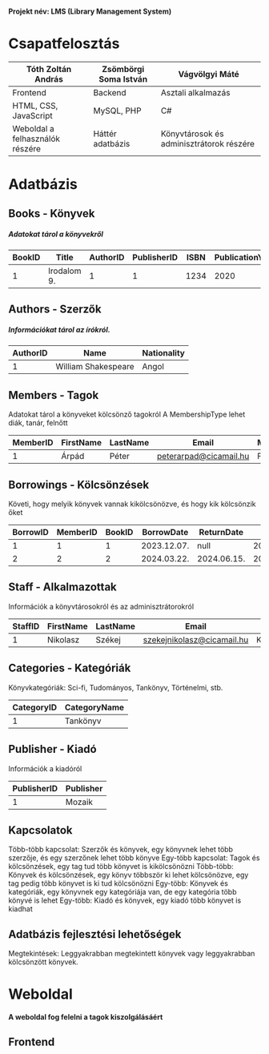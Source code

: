 #### Projekt név: LMS (Library Management System)

# Csapatfelosztás

| Tóth Zoltán András              | Zsömbörgi Soma István | Vágvölgyi Máté                           |
| ------------------------------- | --------------------- | ---------------------------------------- |
| Frontend                        | Backend               | Asztali alkalmazás                       |
| HTML, CSS, JavaScript           | MySQL, PHP            | C#                                       |
| Weboldal a felhasználók részére | Háttér adatbázis      | Könyvtárosok és adminisztrátorok részére |

# Adatbázis

## Books - Könyvek
##### Adatokat tárol a könyvekről

| BookID | Title       | AuthorID | PublisherID | ISBN | PublicationYear | CategoryID | CopiesAvailable |
| ------ | ----------- | -------- | ----------- | ---- | --------------- | ---------- | --------------- |
| 1      | Irodalom 9. | 1        | 1           | 1234 | 2020            | 1          | 5               |
## Authors - Szerzők
##### Információkat tárol az írókról.

| AuthorID | Name                | Nationality |
| -------- | ------------------- | ----------- |
| 1        | William Shakespeare | Angol       |
## Members - Tagok

Adatokat tárol a könyveket kölcsönző tagokról
A MembershipType lehet diák, tanár, felnőtt

| MemberID | FirstName | LastName | Email                  | MembershipType |
| -------- | --------- | -------- | ---------------------- | -------------- |
| 1        | Árpád     | Péter    | peterarpad@cicamail.hu | Felnőtt        |
## Borrowings - Kölcsönzések

Követi, hogy melyik könyvek vannak kikölcsönözve, és hogy kik kölcsönzik őket

| BorrowID | MemberID | BookID | BorrowDate  | ReturnDate  | DueDate     | IsReturned |
| -------- | -------- | ------ | ----------- | ----------- | ----------- | ---------- |
| 1        | 1        | 1      | 2023.12.07. | null        | 2024.12.07. | false      |
| 2        | 2        | 2      | 2024.03.22. | 2024.06.15. | 2025.03.22. | true       |
## Staff - Alkalmazottak

Információk a könyvtárosokról és az adminisztrátorokról

| StaffID | FirstName | LastName | Email                      | Role       |
| ------- | --------- | -------- | -------------------------- | ---------- |
| 1       | Nikolasz  | Székej   | szekejnikolasz@cicamail.hu | Könyvtáros |
## Categories - Kategóriák

Könyvkategóriák: Sci-fi, Tudományos, Tankönyv, Történelmi, stb.

| CategoryID | CategoryName |
| ---------- | ------------ |
| 1          | Tankönyv     |
## Publisher - Kiadó

Információk a kiadóról

| PublisherID | Publisher |
| ----------- | --------- |
| 1           | Mozaik    |
## Kapcsolatok

Több-több kapcsolat: Szerzők és könyvek, egy könyvnek lehet több szerzője, és egy szerzőnek lehet több könyve
Egy-több kapcsolat: Tagok és kölcsönzések, egy tag tud több könyvet is kikölcsönözni
Több-több: Könyvek és kölcsönzések, egy könyv többször ki lehet kölcsönözve, egy tag pedig több könyvet is ki tud kölcsönözni
Egy-több: Könyvek és kategóriák, egy könyvnek egy kategóriája van, de egy kategória több könyvé is lehet
Egy-több: Kiadó és könyvek, egy kiadó több könyvet is kiadhat

## Adatbázis fejlesztési lehetőségek

Megtekintések: Leggyakrabban megtekintett könyvek vagy leggyakrabban kölcsönzött könyvek. 




# Weboldal

#### A weboldal fog felelni a tagok kiszolgálásáért

## Frontend

